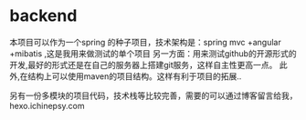 # backend
本项目可以作为一个spring 的种子项目，技术架构是：spring mvc +angular +mibatis ,这是我用来做测试的单个项目
另一方面：用来测试github的开源形式的开发,最好的形式还是在自己的服务器上搭建git服务，这样自主性更高一点。
此外,在结构上可以使用maven的项目结构。这样有利于项目的拓展..

另有一份多模块的项目代码，技术栈等比较完善，需要的可以通过博客留言给我，hexo.ichinepsy.com
